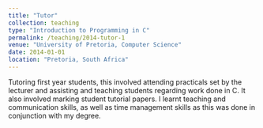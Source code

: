 ```yaml
---
title: "Tutor"
collection: teaching
type: "Introduction to Programming in C"
permalink: /teaching/2014-tutor-1
venue: "University of Pretoria, Computer Science"
date: 2014-01-01
location: "Pretoria, South Africa"
---
```


Tutoring first year students, this involved attending practicals set by the lecturer and assisting and teaching students regarding work done in C. It also involved marking student tutorial papers. I learnt teaching and communication skills, as well as time management skills as this was done in conjunction with my degree.

